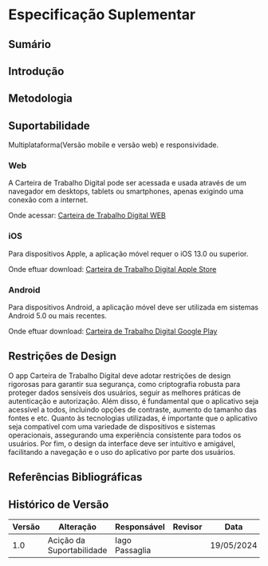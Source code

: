 # Especificação Suplementar

## Sumário

## Introdução

## Metodologia

## Suportabilidade

Multiplataforma(Versão mobile e versão web) e responsividade.

### Web

A Carteira de Trabalho Digital pode ser acessada e usada através de um navegador em desktops, tablets ou smartphones, apenas exigindo uma conexão com a internet.

Onde acessar: [Carteira de Trabalho Digital WEB](https://www.gov.br/pt-br/temas/carteira-de-trabalho-digital)

### iOS

Para dispositivos Apple, a aplicação móvel requer o iOS 13.0 ou superior.

Onde eftuar download: [Carteira de Trabalho Digital Apple Store](https://apps.apple.com/br/app/carteira-de-trabalho-digital/id1295257499)

### Android

Para dispositivos Android, a aplicação móvel deve ser utilizada em sistemas Android 5.0 ou mais recentes.

Onde eftuar download: [Carteira de Trabalho Digital Google Play](https://play.google.com/store/apps/details?id=br.gov.dataprev.carteiradigital&pli=1)

## Restrições de Design

O app Carteira de Trabalho Digital deve adotar restrições de design rigorosas para garantir sua segurança, como criptografia robusta para proteger dados sensíveis dos usuários, seguir as melhores práticas de autenticação e autorização. Além disso, é fundamental que o aplicativo seja acessível a todos, incluindo opções de contraste, aumento do tamanho das fontes e etc. Quanto às tecnologias utilizadas, é importante que o aplicativo seja compatível com uma variedade de dispositivos e sistemas operacionais, assegurando uma experiência consistente para todos os usuários. Por fim, o design da interface deve ser intuitivo e amigável, facilitando a navegação e o uso do aplicativo por parte dos usuários.

## Referências Bibliográficas

## Histórico de Versão

| Versão | Alteração | Responsável | Revisor | Data |
| - | - | - | - | - |
| 1.0 |   Acição da Suportabilidade  |  Iago Passaglia   |     |  19/05/2024     |
